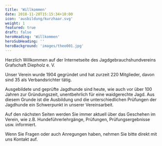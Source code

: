```yaml
---
title: 'Willkommen'
date: 2018-11-28T15:15:34+10:00
icon: 'ausbildung/kurzhaar.svg'
weight: 1
featured: true
draft: false
heroHeading: 'Willkommen'
heroSubHeading: ''
heroBackground: 'images/theo001.jpg'
---
```


Herzlich Willkommen auf der Internetseite des Jagdgebrauchshundvereins Grafschaft Diepholz e. V.

Unser Verein wurde 1904 gegründet und hat zurzeit 220 Mitglieder, davon sind 35 als Verbandsrichter tätig. 


Ausgebildete und geprüfte Jagdhunde sind heute, wie auch vor über 100 Jahren zur Gründungszeit, unentbehrlich für eine waidgerechte Jagd.
Aus diesem Grunde ist die Ausbildung und die unterschiedlichen Prüfungen der Jagdhunde ein Schwerpunkt in unserer Vereinsarbeit.

Auf den nächsten Seiten werden Sie immer aktuell über das Geschehen im Verein, wie z.B. Hundeführerlehrgänge, Prüfungen, Prüfungsergebnisse usw. informiert.

Wenn Sie Fragen oder auch Anregungen haben, nehmen Sie bitte direkt mit uns Kontakt auf.
 

